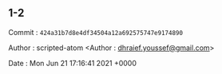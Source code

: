 ## 1-2 

 Commit : `424a31b7d8e4df34504a12a692575747e9174890`

 Author : scripted-atom <Author : dhraief.youssef@gmail.com> 

 Date 	: Mon Jun 21 17:16:41 2021 +0000 

